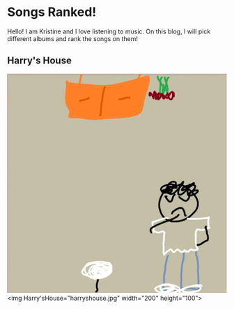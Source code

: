 # Songs Ranked!
Hello! I am Kristine and I love listening to music. On this blog, I will pick different albums and rank the songs on them!

## Harry's House 
![Harry'sHouse](harryshouse.jpg "My drawing of Harry's House")
<img Harry'sHouse="harryshouse.jpg" width="200" height="100">


